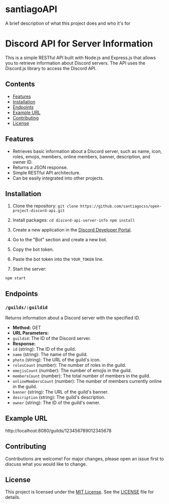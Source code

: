 
# santiagoAPI

A brief description of what this project does and who it's for

# Discord API for Server Information

This is a simple RESTful API built with Node.js and Express.js that allows you to retrieve information about Discord servers. The API uses the Discord.js library to access the Discord API.

## Contents

- [Features](#features)
- [Installation](#installation)
- [Endpoints](#endpoints)
- [Example URL](#example-url)
- [Contributing](#contributing)
- [License](#license)

## Features

- Retrieves basic information about a Discord server, such as name, icon, roles, emojis, members, online members, banner, description, and owner ID.
- Returns a JSON response.
- Simple RESTful API architecture.
- Can be easily integrated into other projects.

## Installation

1. Clone the repository: ```git clone https://github.com/santiagocss/open-project-discord-api.git```
2. Install packages:
`cd discord-api-server-info
npm install`


3. Create a new application in the [Discord Developer Portal](https://discord.com/developers/applications).
4. Go to the "Bot" section and create a new bot.
5. Copy the bot token.
6. Paste the bot token into the `YOUR_TOKEN` line.
7. Start the server:

```npm start```

## Endpoints

### `/guilds/:guildid`

Returns information about a Discord server with the specified ID.

- **Method:** GET
- **URL Parameters:**
- `guildid`: The ID of the Discord server.
- **Response:**
- `id` (string): The ID of the guild.
- `name` (string): The name of the guild.
- `photo` (string): The URL of the guild's icon.
- `rolesCount` (number): The number of roles in the guild.
- `emojisCount` (number): The number of emojis in the guild.
- `membersCount` (number): The total number of members in the guild.
- `onlineMembersCount` (number): The number of members currently online in the guild.
- `banner` (string): The URL of the guild's banner.
- `description` (string): The guild's description.
- `owner` (string): The ID of the guild's owner.

## Example URL

http://localhost:8080/guilds/123456789012345678

## Contributing

Contributions are welcome! For major changes, please open an issue first to discuss what you would like to change.

## License

This project is licensed under the [MIT License](https://opensource.org/licenses/MIT). See the [LICENSE](LICENSE) file for details.
